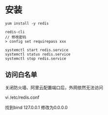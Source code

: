 # 安装

```
yum install -y redis

redis-cli
// 修改密码
> config set requirepass xxx

systemctl start redis.service
systemctl status redis.service
systemctl stop redis.service
```

## 访问白名单

关闭防火墙、阿里云配置端口后，外网依然无法访问

vi /etc/redis.conf

找到bind 127.0.0.1 修改为0.0.0.0                      